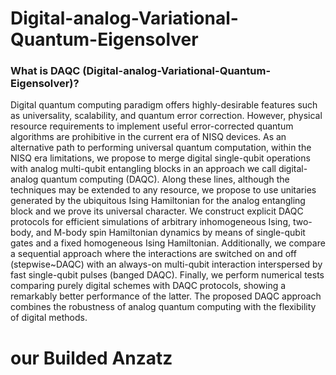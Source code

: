 # Digital-analog-Variational-Quantum-Eigensolver

### What is DAQC (Digital-analog-Variational-Quantum-Eigensolver)?

Digital quantum computing paradigm offers highly-desirable features such as universality, scalability, and quantum error correction. However, physical resource requirements to implement useful error-corrected quantum algorithms are prohibitive in the current era of NISQ devices. As an alternative path to performing universal quantum computation, within the NISQ era limitations, we propose to merge digital single-qubit operations with analog multi-qubit entangling blocks in an approach we call digital-analog quantum computing (DAQC). Along these lines, although the techniques may be extended to any resource, we propose to use unitaries generated by the ubiquitous Ising Hamiltonian for the analog entangling block and we prove its universal character. We construct explicit DAQC protocols for efficient simulations of arbitrary inhomogeneous Ising, two-body, and M-body spin Hamiltonian dynamics by means of single-qubit gates and a fixed homogeneous Ising Hamiltonian. Additionally, we compare a sequential approach where the interactions are switched on and off (stepwise~DAQC) with an always-on multi-qubit interaction interspersed by fast single-qubit pulses (banged DAQC). Finally, we perform numerical tests comparing purely digital schemes with DAQC protocols, showing a remarkably better performance of the latter. The proposed DAQC approach combines the robustness of analog quantum computing with the flexibility of digital methods.


# our Builded Anzatz 


